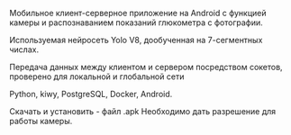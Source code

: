 Мобильное клиент-серверное приложение на Android с функцией камеры и распознаванием показаний глюкометра с фотографии. 

Используемая нейросеть Yolo V8, дообученная на 7-сегментных числах.

Передача данных между клиентом и сервером посредством сокетов, проверено для локальной и глобальной сети

Python, kiwy, PostgreSQL, Docker, Android.

Скачать и установить - файл .apk
Необходимо дать разрешение для работы камеры.
